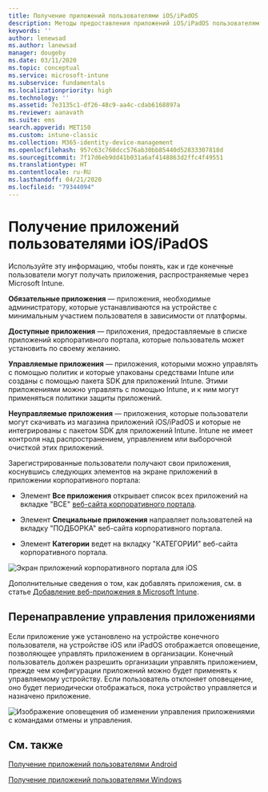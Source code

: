 ```yaml
---
title: Получение приложений пользователями iOS/iPadOS
description: Методы предоставления приложений iOS/iPadOS пользователям
keywords: ''
author: lenewsad
ms.author: lanewsad
manager: dougeby
ms.date: 03/11/2020
ms.topic: conceptual
ms.service: microsoft-intune
ms.subservice: fundamentals
ms.localizationpriority: high
ms.technology: ''
ms.assetid: 7e3135c1-df26-48c9-aa4c-cdab6168897a
ms.reviewer: aanavath
ms.suite: ems
search.appverid: MET150
ms.custom: intune-classic
ms.collection: M365-identity-device-management
ms.openlocfilehash: 957c63c760dcc576ab30bb85440d52833307818d
ms.sourcegitcommit: 7f17d6eb9dd41b031a6af4148863d2ffc4f49551
ms.translationtype: HT
ms.contentlocale: ru-RU
ms.lasthandoff: 04/21/2020
ms.locfileid: "79344094"
---
```

# <a name="how-your-iosipados-users-get-their-apps"></a>Получение приложений пользователями iOS/iPadOS

Используйте эту информацию, чтобы понять, как и где конечные пользователи могут получать приложения, распространяемые через Microsoft Intune.

**Обязательные приложения** — приложения, необходимые администратору, которые устанавливаются на устройстве с минимальным участием пользователя в зависимости от платформы.

**Доступные приложения** — приложения, предоставляемые в списке приложений корпоративного портала, которые пользователь может установить по своему желанию.

**Управляемые приложения** — приложения, которыми можно управлять с помощью политик и которые упакованы средствами Intune или созданы с помощью пакета SDK для приложений Intune. Этими приложениями можно управлять с помощью Intune, и к ним могут применяться политики защиты приложений.

**Неуправляемые приложения** — приложения, которые пользователи могут скачивать из магазина приложений iOS/iPadOS и которые не интегрированы с пакетом SDK для приложений Intune. Intune не имеет контроля над распространением, управлением или выборочной очисткой этих приложений.  

Зарегистрированные пользователи получают свои приложения, коснувшись следующих элементов на экране приложений в приложении корпоративного портала:

- Элемент **Все приложения** открывает список всех приложений на вкладке "ВСЕ" [веб-сайта корпоративного портала](https://portal.manage.microsoft.com).

- Элемент **Специальные приложения** направляет пользователей на вкладку "ПОДБОРКА" веб-сайта корпоративного портала.

- Элемент **Категории** ведет на вкладку "КАТЕГОРИИ" веб-сайта корпоративного портала.

![Экран приложений корпоративного портала для iOS](./media/end-user-apps-ios/ios-cp-app-main-apps-screen.png)

Дополнительные сведения о том, как добавлять приложения, см. в статье [Добавление веб-приложения в Microsoft Intune](../apps/apps-add.md).

## <a name="app-management-takeover"></a>Перенаправление управления приложениями
Если приложение уже установлено на устройстве конечного пользователя, на устройстве iOS или iPadOS отображается оповещение, позволяющее управлять приложением в организации. Конечный пользователь должен разрешить организации управлять приложением, прежде чем конфигурации приложений можно будет применять к управляемому устройству. Если пользователь отклоняет оповещение, оно будет периодически отображаться, пока устройство управляется и назначено приложение.  


![Изображение оповещения об изменении управления приложениями с командами отмены и управления.](./media/end-user-apps-ios/intune-app-management-confirmation-2002.png)

## <a name="see-also"></a>См. также  

[Получение приложений пользователями Android](end-user-apps-android.md)

[Получение приложений пользователями Windows](end-user-apps-windows.md)

